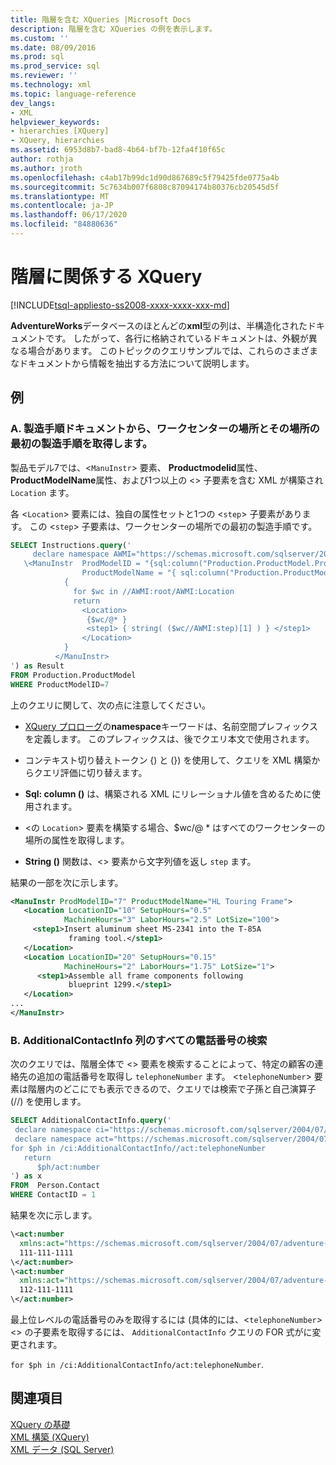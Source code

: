 ```yaml
---
title: 階層を含む XQueries |Microsoft Docs
description: 階層を含む XQueries の例を表示します。
ms.custom: ''
ms.date: 08/09/2016
ms.prod: sql
ms.prod_service: sql
ms.reviewer: ''
ms.technology: xml
ms.topic: language-reference
dev_langs:
- XML
helpviewer_keywords:
- hierarchies [XQuery]
- XQuery, hierarchies
ms.assetid: 6953d8b7-bad8-4b64-bf7b-12fa4f10f65c
author: rothja
ms.author: jroth
ms.openlocfilehash: c4ab17b99dc1d90d867689c5f79425fde0775a4b
ms.sourcegitcommit: 5c7634b007f6808c87094174b80376cb20545d5f
ms.translationtype: MT
ms.contentlocale: ja-JP
ms.lasthandoff: 06/17/2020
ms.locfileid: "84880636"
---
```

# <a name="xqueries-involving-hierarchy"></a>階層に関係する XQuery
[!INCLUDE[tsql-appliesto-ss2008-xxxx-xxxx-xxx-md](../includes/tsql-appliesto-ss2008-xxxx-xxxx-xxx-md.md)]

  **AdventureWorks**データベースのほとんどの**xml**型の列は、半構造化されたドキュメントです。 したがって、各行に格納されているドキュメントは、外観が異なる場合があります。 このトピックのクエリサンプルでは、これらのさまざまなドキュメントから情報を抽出する方法について説明します。  
  
## <a name="examples"></a>例  
  
### <a name="a-from-the-manufacturing-instructions-documents-retrieve-work-center-locations-together-with-the-first-manufacturing-step-at-those-locations"></a>A. 製造手順ドキュメントから、ワークセンターの場所とその場所の最初の製造手順を取得します。  
 製品モデル7では、<`ManuInstr`> 要素、 **Productmodelid**属性、 **ProductModelName**属性、および1つ以上の <> 子要素を含む XML が構築され `Location` ます。  
  
 各 <`Location`> 要素には、独自の属性セットと1つの <`step`> 子要素があります。 この <`step`> 子要素は、ワークセンターの場所での最初の製造手順です。  
  
```sql
SELECT Instructions.query('  
     declare namespace AWMI="https://schemas.microsoft.com/sqlserver/2004/07/adventure-works/ProductModelManuInstructions";  
   \<ManuInstr  ProdModelID = "{sql:column("Production.ProductModel.ProductModelID") }"   
                ProductModelName = "{ sql:column("Production.ProductModel.Name") }" >  
            {   
              for $wc in //AWMI:root/AWMI:Location  
              return  
                <Location>  
                 {$wc/@* }  
                 <step1> { string( ($wc//AWMI:step)[1] ) } </step1>  
                </Location>  
            }  
          </ManuInstr>  
') as Result  
FROM Production.ProductModel  
WHERE ProductModelID=7  
```  
  
 上のクエリに関して、次の点に注意してください。  
  
-   [XQuery プロローグ](../xquery/modules-and-prologs-xquery-prolog.md)の**namespace**キーワードは、名前空間プレフィックスを定義します。 このプレフィックスは、後でクエリ本文で使用されます。  
  
-   コンテキスト切り替えトークン {) と (}) を使用して、クエリを XML 構築からクエリ評価に切り替えます。  
  
-   **Sql: column ()** は、構築される XML にリレーショナル値を含めるために使用されます。  
  
-   <の `Location`> 要素を構築する場合、$wc/@ * はすべてのワークセンターの場所の属性を取得します。  
  
-   **String ()** 関数は、<> 要素から文字列値を返し `step` ます。  
  
 結果の一部を次に示します。  
  
```xml
<ManuInstr ProdModelID="7" ProductModelName="HL Touring Frame">  
   <Location LocationID="10" SetupHours="0.5"   
            MachineHours="3" LaborHours="2.5" LotSize="100">  
     <step1>Insert aluminum sheet MS-2341 into the T-85A   
             framing tool.</step1>  
   </Location>  
   <Location LocationID="20" SetupHours="0.15"   
            MachineHours="2" LaborHours="1.75" LotSize="1">  
      <step1>Assemble all frame components following   
             blueprint 1299.</step1>  
   </Location>  
...  
</ManuInstr>   
```  
  
### <a name="b-find-all-telephone-numbers-in-the-additionalcontactinfo-column"></a>B. AdditionalContactInfo 列のすべての電話番号の検索  
 次のクエリでは、階層全体で <> 要素を検索することによって、特定の顧客の連絡先の追加の電話番号を取得し `telephoneNumber` ます。 <`telephoneNumber`> 要素は階層内のどこにでも表示できるので、クエリでは検索で子孫と自己演算子 (//) を使用します。  
  
```sql
SELECT AdditionalContactInfo.query('  
 declare namespace ci="https://schemas.microsoft.com/sqlserver/2004/07/adventure-works/ContactInfo";  
 declare namespace act="https://schemas.microsoft.com/sqlserver/2004/07/adventure-works/ContactTypes";  
for $ph in /ci:AdditionalContactInfo//act:telephoneNumber  
   return  
      $ph/act:number  
') as x  
FROM  Person.Contact  
WHERE ContactID = 1  
```  
  
 結果を次に示します。  
  
```xml
\<act:number   
  xmlns:act="https://schemas.microsoft.com/sqlserver/2004/07/adventure-works/ContactTypes">  
  111-111-1111  
\</act:number>  
\<act:number   
  xmlns:act="https://schemas.microsoft.com/sqlserver/2004/07/adventure-works/ContactTypes">  
  112-111-1111  
\</act:number>  
```  
  
 最上位レベルの電話番号のみを取得するには (具体的には、<`telephoneNumber`> <> の子要素を取得するには、 `AdditionalContactInfo` クエリの FOR 式がに変更されます。  
  
 `for $ph in /ci:AdditionalContactInfo/act:telephoneNumber`.  
  
## <a name="see-also"></a>関連項目  
 [XQuery の基礎](../xquery/xquery-basics.md)   
 [XML 構築 &#40;XQuery&#41;](../xquery/xml-construction-xquery.md)   
 [XML データ &#40;SQL Server&#41;](../relational-databases/xml/xml-data-sql-server.md)  
  
  
